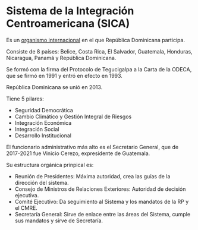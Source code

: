 # Sistema de la Integración Centroamericana (SICA)

Es un [organismo internacional](International%20Organizations.md) en el que República Dominicana participa.

Consiste de 8 países: Belice, Costa Rica, El Salvador, Guatemala, Honduras, Nicaragua, Panamá y República Dominicana. 

Se formó con la firma del Protocolo de Tegucigalpa a la Carta de la ODECA, que se firmó en 1991 y entró en efecto en 1993. 

República Dominicana se unió en 2013.

Tiene 5 pilares:
- Seguridad Democrática
- Cambio Climático y Gestión Integral de Riesgos
- Integración Económica
- Integración Social
- Desarrollo Institucional

El funcionario administrativo más alto es el Secretario General, que de 2017-2021 fue Vinicio Cerezo, expresidente de Guatemala. 

Su estructura orgánica prinpical es:
* Reunión de Presidentes: Máxima autoridad, crea las guías de la dirección del sistema.
* Consejo de Ministros de Relaciones Exteriores: Autoridad de decisión ejecutiva.
* Comité Ejecutivo: Da seguimiento al Sistema y los mandatos de la RP y el CMRE.
* Secretaría General: Sirve de enlace entre las áreas del Sistema, cumple sus mandatos y sirve de Secretaría. 